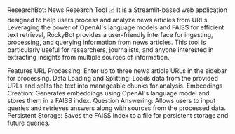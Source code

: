 
ResearchBot: News Research Tool 📈
It is a Streamlit-based web application designed to help users process and analyze news articles from URLs.
Leveraging the power of OpenAI's language models and FAISS for efficient text retrieval, RockyBot provides a user-friendly
interface for ingesting, processing, and querying information from news articles. 
This tool is particularly useful for researchers, journalists, and anyone interested in extracting insights from multiple sources of information.

Features
URL Processing: Enter up to three news article URLs in the sidebar for processing.
Data Loading and Splitting: Loads data from the provided URLs and splits the text into manageable chunks for analysis.
Embeddings Creation: Generates embeddings using OpenAI's language model and stores them in a FAISS index.
Question Answering: Allows users to input queries and retrieves answers along with sources from the processed data.
Persistent Storage: Saves the FAISS index to a file for persistent storage and future queries.

